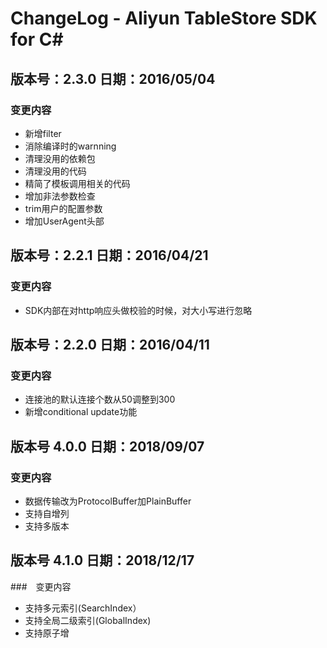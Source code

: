 # ChangeLog - Aliyun TableStore SDK for C# 

## 版本号：2.3.0  日期：2016/05/04
### 变更内容
- 新增filter
- 消除编译时的warnning
- 清理没用的依赖包
- 清理没用的代码
- 精简了模板调用相关的代码
- 增加非法参数检查
- trim用户的配置参数
- 增加UserAgent头部

## 版本号：2.2.1  日期：2016/04/21
### 变更内容
- SDK内部在对http响应头做校验的时候，对大小写进行忽略

## 版本号：2.2.0  日期：2016/04/11
### 变更内容
- 连接池的默认连接个数从50调整到300
- 新增conditional update功能

## 版本号 4.0.0 日期：2018/09/07
### 变更内容
- 数据传输改为ProtocolBuffer加PlainBuffer　　
- 支持自增列
- 支持多版本

## 版本号 4.1.0 日期：2018/12/17
###　变更内容
- 支持多元索引(SearchIndex）
- 支持全局二级索引(GlobalIndex)
- 支持原子增